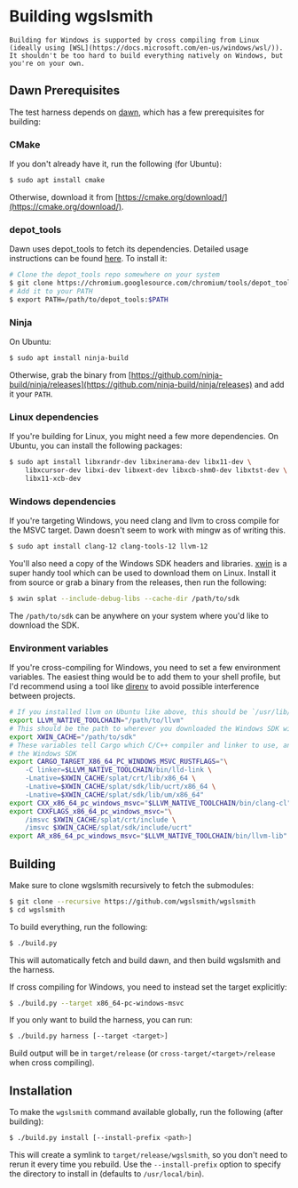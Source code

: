 # Building wgslsmith

```admonish info
Building for Windows is supported by cross compiling from Linux (ideally using [WSL](https://docs.microsoft.com/en-us/windows/wsl/)). It shouldn't be too hard to build everything natively on Windows, but you're on your own.
```

<!-- toc -->

## Dawn Prerequisites

The test harness depends on [dawn](https://dawn.googlesource.com/dawn), which has a few prerequisites for building:

### CMake

If you don't already have it, run the following (for Ubuntu):

```sh
$ sudo apt install cmake
```

Otherwise, download it from [https://cmake.org/download/](https://cmake.org/download/).

### depot_tools

Dawn uses depot_tools to fetch its dependencies. Detailed usage instructions can be found [here](https://commondatastorage.googleapis.com/chrome-infra-docs/flat/depot_tools/docs/html/depot_tools_tutorial.html#_setting_up). To install it:

```sh
# Clone the depot_tools repo somewhere on your system
$ git clone https://chromium.googlesource.com/chromium/tools/depot_tools.git
# Add it to your PATH
$ export PATH=/path/to/depot_tools:$PATH
```

### Ninja

On Ubuntu:

```sh
$ sudo apt install ninja-build
```

Otherwise, grab the binary from [https://github.com/ninja-build/ninja/releases](https://github.com/ninja-build/ninja/releases) and add it your `PATH`.

### Linux dependencies

If you're building for Linux, you might need a few more dependencies. On Ubuntu, you can install the following packages:

```sh
$ sudo apt install libxrandr-dev libxinerama-dev libx11-dev \
    libxcursor-dev libxi-dev libxext-dev libxcb-shm0-dev libxtst-dev \
    libx11-xcb-dev
```

### Windows dependencies

If you're targeting Windows, you need clang and llvm to cross compile for the MSVC target. Dawn doesn't seem to work with mingw as of writing this.

```sh
$ sudo apt install clang-12 clang-tools-12 llvm-12
```

You'll also need a copy of the Windows SDK headers and libraries. [xwin](https://github.com/Jake-Shadle/xwin) is a super handy tool which can be used to download them on Linux. Install it from source or grab a binary from the releases, then run the following:

```sh
$ xwin splat --include-debug-libs --cache-dir /path/to/sdk
```

The `/path/to/sdk` can be anywhere on your system where you'd like to download the SDK.

### Environment variables

If you're cross-compiling for Windows, you need to set a few environment variables. The easiest thing would be to add them to your shell profile, but I'd recommend using a tool like [direnv](https://github.com/direnv/direnv) to avoid possible interference between projects.

```sh
# If you installed llvm on Ubuntu like above, this should be `/usr/lib/llvm-12`
export LLVM_NATIVE_TOOLCHAIN="/path/to/llvm"
# This should be the path to wherever you downloaded the Windows SDK with xwin
export XWIN_CACHE="/path/to/sdk"
# These variables tell Cargo which C/C++ compiler and linker to use, and where to find
# the Windows SDK
export CARGO_TARGET_X86_64_PC_WINDOWS_MSVC_RUSTFLAGS="\
    -C linker=$LLVM_NATIVE_TOOLCHAIN/bin/lld-link \
    -Lnative=$XWIN_CACHE/splat/crt/lib/x86_64 \
    -Lnative=$XWIN_CACHE/splat/sdk/lib/ucrt/x86_64 \
    -Lnative=$XWIN_CACHE/splat/sdk/lib/um/x86_64"
export CXX_x86_64_pc_windows_msvc="$LLVM_NATIVE_TOOLCHAIN/bin/clang-cl"
export CXXFLAGS_x86_64_pc_windows_msvc="\
    /imsvc $XWIN_CACHE/splat/crt/include \
    /imsvc $XWIN_CACHE/splat/sdk/include/ucrt"
export AR_x86_64_pc_windows_msvc="$LLVM_NATIVE_TOOLCHAIN/bin/llvm-lib"
```

## Building

Make sure to clone wgslsmith recursively to fetch the submodules:

```sh
$ git clone --recursive https://github.com/wgslsmith/wgslsmith
$ cd wgslsmith
```

To build everything, run the following:

```sh
$ ./build.py
```

This will automatically fetch and build dawn, and then build wgslsmith and the harness.

If cross compiling for Windows, you need to instead set the target explicitly:

```sh
$ ./build.py --target x86_64-pc-windows-msvc
```

If you only want to build the harness, you can run:

```sh
$ ./build.py harness [--target <target>]
```

Build output will be in `target/release` (or `cross-target/<target>/release` when cross compiling).

## Installation

To make the `wgslsmith` command available globally, run the following (after building):

```sh
$ ./build.py install [--install-prefix <path>]
```

This will create a symlink to `target/release/wgslsmith`, so you don't need to rerun it every time you rebuild. Use the `--install-prefix` option to specify the directory to install in (defaults to `/usr/local/bin`).
